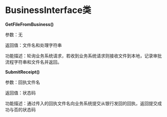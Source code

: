 # BusinessInterface类

**GetFileFromBusiness()**

参数：无

返回值：文件名和处理字符串

功能描述：轮询业务系统请求，若收到业务系统请求则接收文件到本地，记录审批流程字符串和文件名并返回。

**SubmitReceipt()**

参数：回执文件名

返回值：状态码

功能描述：通过传入的回执文件名向业务系统提交从银行发回的回执，返回提交成功与否的状态码

